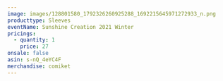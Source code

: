 ```yaml
---
image: images/128801580_1792326260925288_1692215645971272933_n.png
producttype: Sleeves
eventName: Sunshine Creation 2021 Winter
pricings:
  - quantity: 1
    price: 27
onsale: false
asin: s-nQ_4eYC4F
merchandise: comiket
---
```


